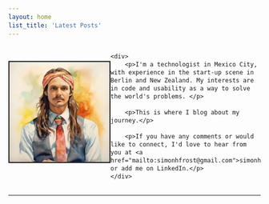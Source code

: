 ```yaml
---
layout: home
list_title: 'Latest Posts'
---
```


<style>
.profile-container {
    display: flex;
    align-items: center;
    margin-bottom: 16px;
}

.profile-container img {
    height: 200px;
    width: 200px;
    border: 2px solid;
    margin-bottom: 16px; /* Adjust this as needed for non-mobile view */
}

.profile-container div {
    margin-left: 16px;
    margin-top: 16px;
}

@media (max-width: 768px) {
    .profile-container {
        flex-direction: column;
        align-items: center; /* Center align items in mobile view */
    }

    .profile-container div {
        margin-left: 0;
    }
}
</style>

<div class="profile-container">
    <img src="/assets/profile-picture.jpg" alt="Profile Picture">

    <div>
        <p>I'm a technologist in Mexico City, with experience in the start-up scene in Berlin and New Zealand. My interests are in code and usability as a way to solve the world's problems. </p>

        <p>This is where I blog about my journey.</p>

        <p>If you have any comments or would like to connect, I'd love to hear from you at <a href="mailto:simonhfrost@gmail.com">simonhfrost@gmail.com</a>, or add me on LinkedIn.</p>
    </div>
</div>

<hr />
<br />
